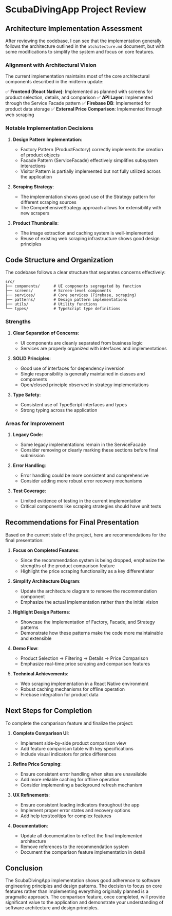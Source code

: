 # ScubaDivingApp Project Review

## Architecture Implementation Assessment

After reviewing the codebase, I can see that the implementation generally follows the architecture outlined in the `atchitecture.md` document, but with some modifications to simplify the system and focus on core features.

### Alignment with Architectural Vision

The current implementation maintains most of the core architectural components described in the midterm update:

✅ **Frontend (React Native)**: Implemented as planned with screens for product selection, details, and comparison
✅ **API Layer**: Implemented through the Service Facade pattern
✅ **Firebase DB**: Implemented for product data storage
✅ **External Price Comparison**: Implemented through web scraping

### Notable Implementation Decisions

1. **Design Pattern Implementation**:
   - Factory Pattern (ProductFactory) correctly implements the creation of product objects
   - Facade Pattern (ServiceFacade) effectively simplifies subsystem interactions
   - Visitor Pattern is partially implemented but not fully utilized across the application

2. **Scraping Strategy**:
   - The implementation shows good use of the Strategy pattern for different scraping sources
   - The ComprehensiveStrategy approach allows for extensibility with new scrapers

3. **Product Thumbnails**:
   - The image extraction and caching system is well-implemented
   - Reuse of existing web scraping infrastructure shows good design principles

## Code Structure and Organization

The codebase follows a clear structure that separates concerns effectively:

```
src/
├── components/      # UI components segregated by function
├── screens/         # Screen-level components
├── services/        # Core services (Firebase, scraping)
├── patterns/        # Design pattern implementations
├── utils/           # Utility functions
└── types/           # TypeScript type definitions
```

### Strengths

1. **Clear Separation of Concerns**:
   - UI components are cleanly separated from business logic
   - Services are properly organized with interfaces and implementations

2. **SOLID Principles**:
   - Good use of interfaces for dependency inversion
   - Single responsibility is generally maintained in classes and components
   - Open/closed principle observed in strategy implementations

3. **Type Safety**:
   - Consistent use of TypeScript interfaces and types
   - Strong typing across the application

### Areas for Improvement

1. **Legacy Code**:
   - Some legacy implementations remain in the ServiceFacade
   - Consider removing or clearly marking these sections before final submission

2. **Error Handling**:
   - Error handling could be more consistent and comprehensive
   - Consider adding more robust error recovery mechanisms

3. **Test Coverage**:
   - Limited evidence of testing in the current implementation
   - Critical components like scraping strategies should have unit tests

## Recommendations for Final Presentation

Based on the current state of the project, here are recommendations for the final presentation:

1. **Focus on Completed Features**:
   - Since the recommendation system is being dropped, emphasize the strengths of the product comparison feature
   - Highlight the price scraping functionality as a key differentiator

2. **Simplify Architecture Diagram**:
   - Update the architecture diagram to remove the recommendation component
   - Emphasize the actual implementation rather than the initial vision

3. **Highlight Design Patterns**:
   - Showcase the implementation of Factory, Facade, and Strategy patterns
   - Demonstrate how these patterns make the code more maintainable and extensible

4. **Demo Flow**:
   - Product Selection → Filtering → Details → Price Comparison
   - Emphasize real-time price scraping and comparison features

5. **Technical Achievements**:
   - Web scraping implementation in a React Native environment
   - Robust caching mechanisms for offline operation
   - Firebase integration for product data

## Next Steps for Completion

To complete the comparison feature and finalize the project:

1. **Complete Comparison UI**:
   - Implement side-by-side product comparison view
   - Add feature comparison table with key specifications
   - Include visual indicators for price differences

2. **Refine Price Scraping**:
   - Ensure consistent error handling when sites are unavailable
   - Add more reliable caching for offline operation
   - Consider implementing a background refresh mechanism

3. **UX Refinements**:
   - Ensure consistent loading indicators throughout the app
   - Implement proper error states and recovery options
   - Add help text/tooltips for complex features

4. **Documentation**:
   - Update all documentation to reflect the final implemented architecture
   - Remove references to the recommendation system
   - Document the comparison feature implementation in detail

## Conclusion

The ScubaDivingApp implementation shows good adherence to software engineering principles and design patterns. The decision to focus on core features rather than implementing everything originally planned is a pragmatic approach. The comparison feature, once completed, will provide significant value to the application and demonstrate your understanding of software architecture and design principles. 
